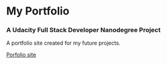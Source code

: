 # My Portfolio #

### A Udacity Full Stack Developer Nanodegree Project ###

A portfolio site created for my future projects.

[Porfolio site](http://www.steffenhb.com "Portfolio site")







